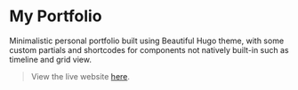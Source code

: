 # My Portfolio

Minimalistic personal portfolio built using Beautiful Hugo theme, with some custom partials and shortcodes for components not natively built-in such as timeline and grid view.

> View the live website [here](https://supreme-gg-gg.github.io/).
